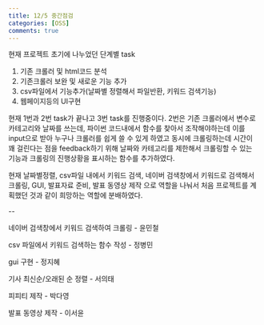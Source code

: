 ```yaml
---
title: 12/5 중간점검
categories: [OSS]
comments: true
---
```

현재 프로젝트 초기에 나누었던 단계별 task
1. 기존 크롤러 및 html코드 분석
2. 기존크롤러 보완 및 새로운 기능 추가
3. csv파일에서 기능추가(날짜별 정렬해서 파일반환, 키워드 검색기능)
4. 웹페이지등의 UI구현

현재 1번과 2번 task가 끝나고 3번 task를 진행중이다. 
2번은 기존 크롤러에서 변수로 카테고리와 날짜를 쓰는데, 파이썬 코드내에서 함수를 찾아서 조작해야하는데 이를 input으로 받아 누구나 크롤러를 쉽게 쓸 수 있게 하였고
동시에 크롤링하는데 시간이 꽤 걸린다는 점을 feedback하기 위해 날짜와 카테고리를 제한해서 크롤링할 수 있는 기능과 크롤링의 진행상황을 표시하는 함수를 추가하였다.

현재 날짜별정렬, csv파일 내에서 키워드 검색, 네이버 검색창에서 키워드로 검색해서 크롤링, GUI, 발표자료 준비, 발표 동영상 제작 으로 역할을 나눠서 처음 프로젝트를 계획했던 것과 같이 희망하는 역할에 분배하였다.

--

네이버 검색창에서 키워드 검색하여 크롤링 - 윤민철

csv 파일에서 키워드 검색하는 함수 작성 - 정병민

gui 구현 - 정지혜

기사 최신순/오래된 순 정렬 - 서의태

피피티 제작 - 박다영

발표 동영상 제작 - 이서윤
